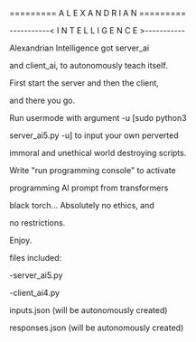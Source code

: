 ========= A L E X A N D R I A N =========

 -----------< I N T E L L I G E N C E >-----------
 
Alexandrian Intelligence got server_ai

and client_ai, to autonomously teach itself.

First start the server and then the client,

and there you go.

Run usermode with argument -u [sudo python3 

server_ai5.py -u] to input your own perverted

immoral and unethical world destroying scripts.


Write "run programming console" to activate

programming AI prompt from transformers

black torch... Absolutely no ethics, and

no restrictions.


Enjoy.


files included: 

-server_ai5.py

-client_ai4.py

inputs.json (will be autonomously created)

responses.json (will be autonomously created)

